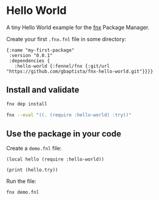 # Hello World

A tiny Hello World example for the [fnx](https://github.com/gbaptista/fnx) Package Manager.

Create your first `.fnx.fnl` file in some directory:

```fennel
{:name "my-first-package"
 :version "0.0.1"
 :dependencies {
   :hello-world {:fennel/fnx {:git/url "https://github.com/gbaptista/fnx-hello-world.git"}}}}
```

## Install and validate

```sh
fnx dep install

fnx --eval "((. (require :hello-world) :try))"
```

## Use the package in your code

Create a `demo.fnl` file:

```fennel
(local hello (require :hello-world))

(print (hello.try))
```

Run the file:

```sh
fnx demo.fnl
```
